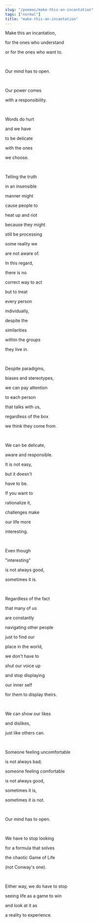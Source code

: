 ```yaml
---
slug: "/poemas/make-this-an-incantation"
tags: ["normal"]
title: "make-this-an-incantation"
---
```

Make this an incantation,

for the ones who understand

or for the ones who want to.

&nbsp;

Our mind has to open.

&nbsp;

Our power comes

with a responsibility.

&nbsp;

Words do hurt

and we have

to be delicate

with the ones

we choose.

&nbsp;

Telling the truth

in an insensible

manner might

cause people to

heat up and riot

because they might

still be processing

some reality we

are not aware of.

In this regard,

there is no

correct way to act

but to treat

every person

individually,

despite the

similarities

within the groups

they live in.

&nbsp;

Despite paradigms,

biases and stereotypes,

we can pay attention

to each person

that talks with us,

regardless of the box

we think they come from.

&nbsp;

We can be delicate,

aware and responsible.

It is not easy,

but it doesn't

have to be.

If you want to

rationalize it,

challenges make

our life more

interesting.

&nbsp;

Even though

"interesting"

is not always good,

sometimes it is.

&nbsp;

Regardless of the fact

that many of us

are constantly

navigating other people

just to find our

place in the world,

we don't have to

shut our voice up

and stop displaying

our inner self

for them to display theirs.

&nbsp;

We can show our likes

and dislikes,

just like others can.

&nbsp;

Someone feeling uncomfortable

is not always bad;

someone feeling comfortable

is not always good,

sometimes it is,

sometimes it is not.

&nbsp;

Our mind has to open.

&nbsp;

We have to stop looking

for a formula that solves

the chaotic Game of Life

(not Conway's one).

&nbsp;

Either way, we do have to stop

seeing life as a game to win

and look at it as

a reality to experience.